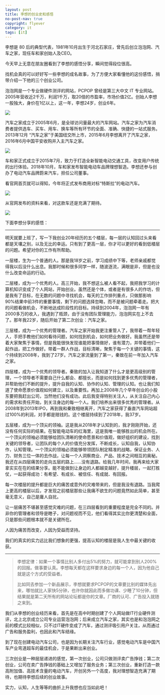 ```yaml
---
layout: post
title: 李想的创业史和感悟
no-post-nav: true
copyright: flyever
category: it
tags: [it]
---
```


李想是 80 后的典型代表，1981年10月出生于河北石家庄，曾先后创立泡泡网、汽车之家，现任车和家创始人及CEO。

今天早上无意在朋友圈看到了李想的感悟分享，瞬间觉得段位很高。

找机会真的可以好好写一些李想的成名故事，为了方便大家看懂他的这份感悟，捎带介绍一下他的三个创业公司。

泡泡网是一个专业做硬件测评的网站，PCPOP 曾经是第三大中文 IT 专业网站。2005年营收近2千万，利润1千万，取20倍的市盈率，市场价值2亿。创始人李想一股独大，身价在1亿以上，这一年，李想24岁，创业6年。

![](http://www.ityoukow.com/assets/images/2019/life/PCPOP.png)

汽车之家成立于2005年6月，是全球访问量最大的汽车网站。汽车之家为汽车消费者提供选车、买车、用车、换车等所有环节的全面、准确、快捷的一站式服务。2013年12月 “汽车之家”于美国纽交所上市，2015年6月李想离开了汽车之家，2016年6月中国平安收购并入主汽车之家。

![](http://www.ityoukow.com/assets/images/2019/life/qichezhijia.png)

车和家正式成立于2015年7月，致力于打造全新智能电动交通工具，改变用户传统的出行体验。2018年10月，车和家发布智能电动车品牌理想智造。李想还参与创办了电动汽车品牌蔚来汽车，担任公司董事。

看官网首页就可以得知，今年将正式发布商用对标“特斯拉”的电动汽车。

![](http://www.ityoukow.com/assets/images/2019/life/one1.png)

从官网发布的资料来看，对这款车还是充满了期待。

![](http://www.ityoukow.com/assets/images/2019/life/one2.png)

下面李想分享的感悟：

---

明天就要上班了，写一下我创业20年经历的五个楼层，每一层的认知回过头来看都是天壤之别，以及无比的幸运。只有到了更高一层，你才可以更好的看到低楼层的问题。希望对你的工作有所帮助。

一层楼，生为一个普通的人。那是我18岁之前，学习成绩中下等，老师亲戚都觉得我以后没什么出息。我那时候和很多同学一样，随波逐流，满眼是非，但是也没什么改变命运的行动。

二层楼，成为一个优秀的人。高三开始，我不想这么被人看不起，我把我学习的计算机知识变成了个人网站，开始创业。虽然还是个体，或者是有很多人的作坊，但是我有了目标，在无数的问题中寻找机会，每天的工作排列重点，只做那影响90%结果中前3件的重要事情，剩下的问题选择忽略，而不是被问题牵着走。把大的问题看做机会，不断地达成阶段性的目标。持续到2004年，泡泡网一年有2000多万的收入，我遇到了瓶颈，由于没有团队管理能力，泡泡网实在上不去了。那年我22岁，随后开始了第二次创业：汽车之家。

三层楼，成为一个优秀的管理者。汽车之家开始我更注重管人了，我带着一帮年轻人，手把手教他们如何看待问题，如何找到机会，如何把业务做好。我虽然还是带着大家聚焦于事情，但是我能很快发现谁能把事情做好，谁有潜力，并带着他们一起作战，把工作做好。带着一群人作战，目标清晰，聚焦于每一个关键的事情，这个持续到2008年，我到了27岁。汽车之家流量到了第一，秦致在前一年加入汽车之家。

四层楼，成为一个优秀的领导者。秦致的加入让我知道了什么才是更高级别的管理，一个领导者不需要自己什么都会、都擅长，而是如何找到更多优秀的管理者，并帮助他们不断的提升，提升自我的认知、协作的认知、管理的认知。也让我们知道了使命愿景价值观如何建立，以及重要性。再加上2008年几个早年创业的小股东要把我赶出公司，当然他们没有成功。此后我变得特别关注人，从关注自己内心的需求和责任开始，到关注身边的每一个人。我们培养出来很多优秀的管理者。从2008年到2013年IPO，再到我和秦致相继离开，汽车之家获得了垂直汽车网站超过100%的利润，对手都是赔钱的。这个楼层持续到了2018年，我37岁。

五层楼，成为一个顶尖的领袖。这是我从2018年才认知到的，我才刚刚开始，还没有任何实际的结果。在智能电动车的红海里，这是我唯一能够胜出的机会所在。一个顶尖的领袖必须能够给团队清晰的使命愿景和价值观，做好组织的建设，找到关键的领导者，让团队的每个人的价值充分发挥，不断成长，认知自我，认知协作，认知管理。一个顶尖的领袖必须能够带领团队制定精准的战略，保证业务、人力、财务三位一体的去作战，让每一个人洞察商业、产品、技术之间相互的奥秘。我还在从四层痛苦的走向五层的路上……没有退路。给我几年时间，我再来给大家拿实实在在的结果分享。能不能做到让身边的人都越变越好，提升楼层，一起打胜仗，一起获得成功：有希望、有成长、被信任、有成就、有回报。

每一次楼层的提升都是巨大的痛苦或意外的灾难带来的，但是我没有退路。当我爬上更高的楼层以后，才发现之前楼层那些让我痛不欲生的问题竟然如此简单，甚至毫无意义，自己是庸人自扰。

让一层痛苦不堪甚至感觉灾难的问题，在三四层看到的重要程度是完全不同的。并非你的管理者和领导是瞎子，对问题视而不见，他们看得其实比你更清楚和全面，只是那些问题根本就不是关键所在。

人因为痛苦而改变，人因为受益而坚持。

我们的真实的实力远比我们想象的更强，提高认知的楼层是我人生中最关键的收获。

---

> 李想定律：如果一个事情比别人多付出5%的努力，就可能拿到别人200%的回报。做事要认真。李想每天都在这样要求身边的每一个人，因为他自己就是这个方式的受益者。
>
>比如同去参加一个新品展示，李想就要求PCPOP的文章要比别的媒体先出来，哪怕就比人家快5分钟，也许你就因此而多做功课、少睡了10分钟，但结果就是第二天所有的网站论坛都是你的文章。厂商的认可、广告投入就随之来到。

我们从李想的创业经历来看，首先是在高中时期创建了个人网站做IT行业硬件测评，北上北京成立公司专业运营泡泡网；后来成立汽车之家，其实也是和泡泡网之前的模式比较相似，只不过IT硬件变成了汽车，通过测评吸引用户关注，从而通过广告和服务盈利，也因此和汽车结缘。

到了现在创建电动汽车公司，也是因为长期关注汽车行业，感觉电动汽车是中国汽车产业弯道超车的最佳机会，于是果断出来创业。

三次创业是一种层层递进的感觉，第一次创业，公司只做测评卖广告挣钱；第二次创业，公司在卖广告挣钱的基础上又增加了服务业务；第三次创业，重新打造一款高附加值、高技术含量的电动汽车，开创另外一个高度，我对理想智造充满了期待，也期待李想后续的创业故事。

实力，认知，人生等等的曲折上升我想也应当如此吧！

